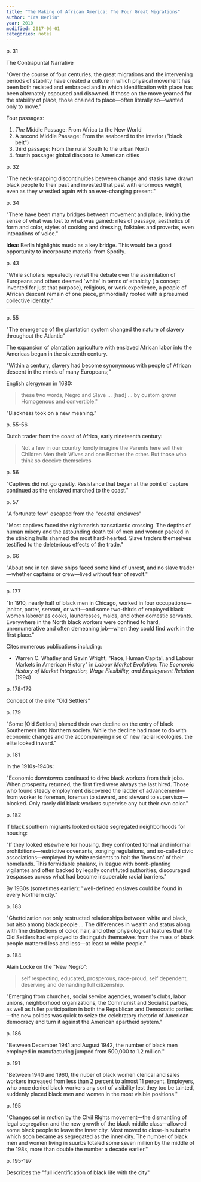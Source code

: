 ```yaml
---
title: "The Making of African America: The Four Great Migrations"
author: "Ira Berlin"
year: 2010
modified: 2017-06-01
categories: notes
---
```


p. 31

The Contrapuntal Narrative

"Over the course of four centuries, the great migrations and the intervening periods of stability have created a culture in which physical movement has been both resisted and embraced and in which identification with place has been alternately espoused and disowned. If those on the move yearned for the stability of place, those chained to place—often literally so—wanted only to move."

Four passages:

1. *The* Middle Passage: From Africa to the New World
2. A second Middle Passage: From the seaboard to the interior ("black belt")
3. third passage: From the rural South to the urban North
4. fourth passage: global diaspora to American cities

p. 32

"The neck-snapping discontinuities between change and stasis have drawn black people to their past and invested that past with enormous weight, even as they wrestled again with an ever-changing present."

p. 34

"There have been many bridges between movement and place, linking the sense of what was lost to what was gained: rites of passage, aesthetics of form and color, styles of cooking and dressing, folktales and proverbs, even intonations of voice."

**Idea:** Berlin highlights music as a key bridge. This would be a good opportunity to incorporate material from Spotify.

p. 43

"While scholars repeatedly revisit the debate over the assimilation of Europeans and others deemed 'white' in terms of ethnicity ( a concept invented for just that purpose), religious, or work experience, a people of African descent remain of one piece, primordially rooted with a presumed collective identity."

---

p. 55

"The emergence of the plantation system changed the nature of slavery throughout the Atlantic"

The expansion of plantation agriculture with enslaved African labor into the Americas began in the sixteenth century.

"Within a century, slavery had become synonymous with people of African descent in the minds of many Europeans;"

English clergyman in 1680:

> these two words, Negro and Slave ... [had] ... by custom grown Homogenous and convertible."

"Blackness took on a new meaning."

p. 55-56

Dutch trader from the coast of Africa, early nineteenth century:

> Not a few in our country fondly imagine the Parents here sell their Children Men their Wives and one Brother the other. But those who think so deceive themselves

p. 56

"Captives did not go quietly. Resistance that began at the point of capture continued as the enslaved marched to the coast."

p. 57

"A fortunate few" escaped from the "coastal enclaves"

"Most captives faced the nigthmarish transatlantic crossing. The depths of human misery and the astounding death toll of men and women packed in the stinking hulls shamed the most hard-hearted. Slave traders themselves testified to the deleterious effects of the trade."

p. 66

"About one in ten slave ships faced some kind of unrest, and no slave trader—whether captains or crew—lived without fear of revolt."

---

p. 177

"In 1910, nearly half of black men in Chicago, worked in four occupations—janitor, porter, servant, or wait—and some two-thirds of employed black women laborer as cooks, laundresses, maids, and other domestic servants. Everywhere in the North black workers were confined to hard, unrenumerative and often demeaning job—when they could find work in the first place."

Cites numerous publications including:

- Warren C. Whatley and Gavin Wright, "Race, Human Capital, and Labour Markets in American History" in *Labour Market Evolution: The Economic History of Market Integration, Wage Flexibility, and Employment Relation* (1994)

p. 178-179

Concept of the elite "Old Settlers"

p. 179

"Some [Old Settlers] blamed their own decline on the entry of black Southerners into Northern society. While the decline had more to do with economic changes and the accompanying rise of new racial ideologies, the elite looked inward."

p. 181

In the 1910s-1940s:

"Economic downtowns continued to drive black workers from their jobs. When prosperity returned, the first fired were always the last hired. Those who found steady employment discovered the ladder of advancement—from worker to foreman, foreman to steward, and steward to supervisor—blocked. Only rarely did black workers supervise any but their own color."

p. 182

If black southern migrants looked outside segregated neighborhoods for housing:

"If they looked elsewhere for housing, they confronted formal and informal prohibitions—restrictive covenants, zonging regulations, and so-called civic associations—employed by white residents to halt the 'invasion' of their homelands. This formidable phalanx, in league with bomb-planting vigilantes and often backed by legally constituted authorities, discouraged trespasses across what had become insuperable racial barriers."

By 1930s (sometimes earlier): "well-defined enslaves could be found in every Northern city."

p. 183

"Ghettoization not only restructed relationships between white and black, but also among black people ... The differences in wealth and status along with fine distinctions of color, hair, and other physiological features that the Old Settlers had employed to distinguish themselves from the mass of black people mattered less and less—at least to white people."

p. 184

Alain Locke on the "New Negro":

> self respecting, educated, prosperous, race-proud, self dependent, deserving and demanding full citizenship.

"Emerging from churches, social service agencies, women's clubs, labor unions, neighborhood organizations, the Communist and Socialist parties, as well as fuller participation in both the Republican and Democratic parties—the new politics was quick to seize the celebratory rhetoric of American democracy and turn it against the American apartheid system."

p. 186

"Between December 1941 and August 1942, the number of black men employed in manufacturing jumped from 500,000 to 1.2 million."

p. 191

"Between 1940 and 1960, the nuber of black women clerical and sales workers increased from less than 2 percent to almost 11 percent. Employers, who once denied black workers any sort of visibility lest they too be tainted, suddenly placed black men and women in the most visible positions."

p. 195

"Changes set in motion by the CIvil RIghts movement—the dismantling of legal segregation and the new growth of the black middle class—allowed some black people to leave the inner city. Most moved to close-in suburbs which soon became as segregated as the inner city. The number of black men and women living in suurbs totaled some seven million by the middle of the 198s, more than double the number a decade earlier."

p. 195-197

Describes the "full identification of black life with the city"